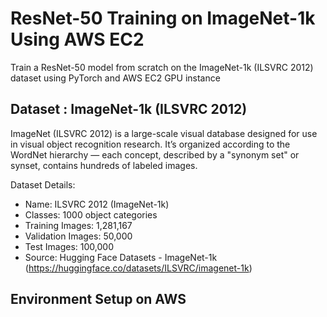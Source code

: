 # ResNet-50 Training on ImageNet-1k Using AWS EC2

Train a ResNet-50 model from scratch on the ImageNet-1k (ILSVRC 2012) dataset using PyTorch and AWS EC2 GPU instance

## Dataset : ImageNet-1k (ILSVRC 2012)

ImageNet (ILSVRC 2012) is a large-scale visual database designed for use in visual object recognition research.
It’s organized according to the WordNet hierarchy — each concept, described by a "synonym set" or synset, contains hundreds of labeled images.

Dataset Details:
- Name: ILSVRC 2012 (ImageNet-1k)
- Classes: 1000 object categories
- Training Images: 1,281,167
- Validation Images: 50,000
- Test Images: 100,000
- Source: Hugging Face Datasets - ImageNet-1k (https://huggingface.co/datasets/ILSVRC/imagenet-1k)


## Environment Setup on AWS
